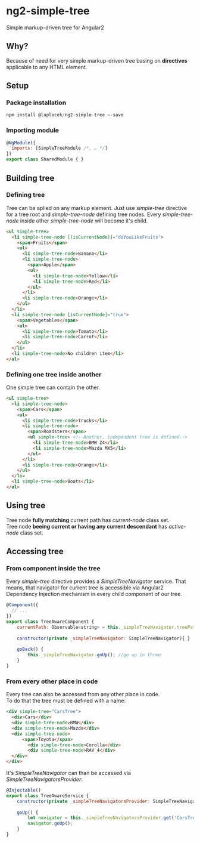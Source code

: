 # ng2-simple-tree
Simple markup-driven tree for Angular2


## Why?
Because of need for very simple markup-driven tree basing on **directives** applicable to any HTML element.




## Setup
### Package installation
```javascript
npm install @laplacek/ng2-simple-tree –-save
```


### Importing module
```javascript
@NgModule({
  imports: [SimpleTreeModule /*, … */]
})
export class SharedModule { }
```



## Building tree

### Defining tree
Tree can be aplied on any markup element. Just use *simple-tree* directive for a tree root and *simple-tree-node* defining tree nodes.
Every *simple-tree-node* inside other *simple-tree-node* will become it's child.

```html
<ul simple-tree>
  <li simple-tree-node [(isCurrentNode)]="doYouLikeFruits">
    <span>Fruits</span>
    <ul>
      <li simple-tree-node>Banana</li>
      <li simple-tree-node>
        <span>Apple</span>
        <ul>
          <li simple-tree-node>Yellow</li>
          <li simple-tree-node>Red</li>
        </ul>
      </li>
      <li simple-tree-node>Orange</li>
    </ul>
  </li>
  <li simple-tree-node [isCurrentNode]="true">
    <span>Vegetables</span>
    <ul>
      <li simple-tree-node>Tomato</li>
      <li simple-tree-node>Carrot</li>
    </ul>
  </li>
  <li simple-tree-node>No children item</li>
</ul>
```



### Defining one tree inside another
One simple tree can contain the other.

```html
<ul simple-tree>
  <li simple-tree-node>
    <span>Cars</span>
    <ul>
      <li simple-tree-node>Trucks</li>
      <li simple-tree-node>
        <span>Roadsters</span>
        <ul simple-tree> <!--Another, independent tree is defined-->
          <li simple-tree-node>BMW Z4</li>
          <li simple-tree-node>Mazda MX5</li>
        </ul>
      </li>
      <li simple-tree-node>Orange</li>
    </ul>
  </li>
  <li simple-tree-node>Boats</li>
</ul>
```

## Using tree
Tree node **fully matching** current path has *current-node* class set.  
Tree node **beeing current or having any current descendant** has *active-node* class set.

## Accessing tree

### From component inside the tree
Every *simple-tree* directive provides a *SimpleTreeNavigator* service. That means, that navigator for current tree is accessible via Angular2 Dependency Injection mechanism in every child component of our tree.
```javascript
@Component({
  // ...
})
export class TreeAwareComponent {
    currentPath: Observable<string> = this._simpleTreeNavigator.treePath;  //observable with current path
    
    constructor(private _simpleTreeNavigator: SimpleTreeNavigator){ }
    
    goBack() {
        this._simpleTreeNavigator.goUp(); //go up in three
    }
}
```

### From every other place in code
Every tree can also be accessed from any other place in code.  
To do that the tree must be defined with a name:
```html
<div simple-tree="CarsTree">
  <div>Cars</div>
  <div simple-tree-node>BMW</div>
  <div simple-tree-node>Mazda</div>
  <div simple-tree-node>
      <span>Toyota</span>
        <div simple-tree-node>Corolla</div>
        <div simple-tree-node>RAV 4</div>
  </div>    
</div>
```


It's *SimpleTreeNavigator* can than be accessed via *SimpleTreeNavigatorsProvider*:
```javascript
@Injectable()
export class TreeAwareService {
    constructor(private _simpleTreeNavigatorsProvider: SimpleTreeNavigatorsProvider){ }
    
    goUp() {
        let navigator = this._simpleTreeNavigatorsProvider.get('CarsTree');
        navigator.goUp();
    }
}
```